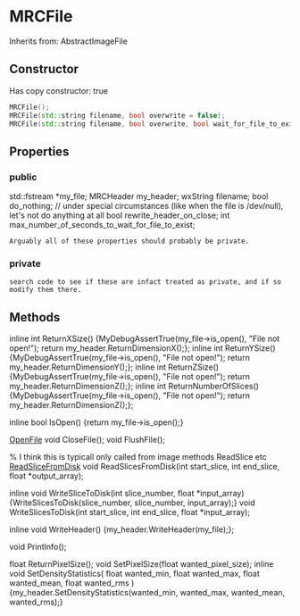 # MRCFile

Inherits from: AbstractImageFile

## Constructor

Has copy constructor: true

```c++
MRCFile();
MRCFile(std::string filename, bool overwrite = false);
MRCFile(std::string filename, bool overwrite, bool wait_for_file_to_exist);
```

## Properties

### public

std::fstream *my_file;
MRCHeader my_header;
wxString filename;
bool do_nothing; // under special circumstances (like when the file is /dev/null), let's not do anything at all
bool rewrite_header_on_close;
int max_number_of_seconds_to_wait_for_file_to_exist;

```{note}
Arguably all of these properties should probably be private. 
```

### private

```{sidebar} TODO
search code to see if these are infact treated as private, and if so modify them there.
```

## Methods


inline int ReturnXSize() {MyDebugAssertTrue(my_file->is_open(), "File not open!");	return my_header.ReturnDimensionX();};
inline int ReturnYSize() {MyDebugAssertTrue(my_file->is_open(), "File not open!");	return my_header.ReturnDimensionY();};
inline int ReturnZSize() {MyDebugAssertTrue(my_file->is_open(), "File not open!");	return my_header.ReturnDimensionZ();};
inline int ReturnNumberOfSlices() {MyDebugAssertTrue(my_file->is_open(), "File not open!");	return my_header.ReturnDimensionZ();};

inline bool IsOpen() {return my_file->is_open();}

[OpenFile](OpenFile.md)
void CloseFile();
void FlushFile();

% I think this is typicall only called from image methods ReadSlice etc
[ReadSliceFromDisk](ReadSliceFromDisk.md) 
void ReadSlicesFromDisk(int start_slice, int end_slice, float *output_array);

inline void WriteSliceToDisk(int slice_number, float *input_array) {WriteSlicesToDisk(slice_number, slice_number, input_array);}
void WriteSlicesToDisk(int start_slice, int end_slice, float *input_array);

inline void WriteHeader() {my_header.WriteHeader(my_file);};

void PrintInfo();

float ReturnPixelSize();
void SetPixelSize(float wanted_pixel_size);
inline void SetDensityStatistics( float wanted_min, float wanted_max, float wanted_mean, float wanted_rms ){my_header.SetDensityStatistics(wanted_min, wanted_max, wanted_mean, wanted_rms);}